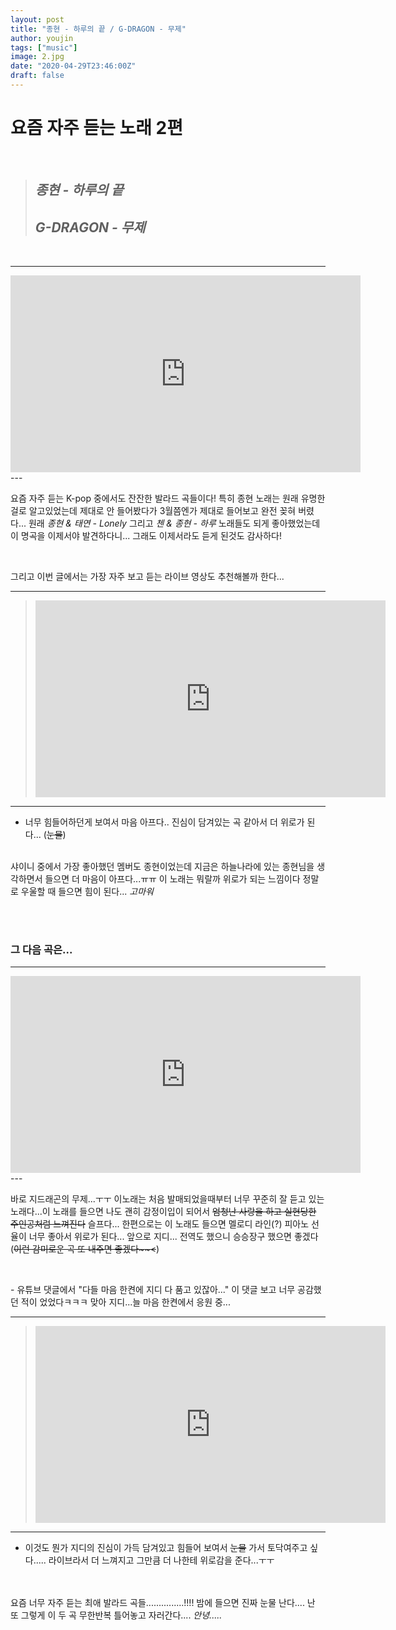 ```yaml
---
layout: post
title: "종현 - 하루의 끝 / G-DRAGON - 무제"
author: youjin
tags: ["music"]
image: 2.jpg
date: "2020-04-29T23:46:00Z"
draft: false
---
```


#   요즘 자주 듣는 노래 2편

<br>

> ## *종현 - 하루의 끝*
> ## *G-DRAGON - 무제*

<br>

---
<iframe width="560" height="315" src="https://www.youtube.com/embed/wGP-gfCWXYI" frameborder="0" allow="accelerometer; autoplay; encrypted-media; gyroscope; picture-in-picture" allowfullscreen></iframe>
---
<br>

요즘 자주 듣는 K-pop 중에서도 잔잔한 발라드 곡들이다! 특히 종현 노래는 원래 유명한걸로 알고있었는데 제대로 안 들어봤다가 3월쯤엔가 제대로 들어보고 완전 꽂혀 버렸다...
원래 *종현 & 태연 - Lonely* 그리고 *첸 & 종현 - 하루* 노래들도 되게 좋아했었는데 이 명곡을 이제서야 발견하다니... 그래도 이제서라도 듣게 된것도 감사하다!

<br>


그리고 이번 글에서는 가장 자주 보고 듣는 라이브 영상도 추천해볼까 한다...

---
> <iframe width="560" height="315" src="https://www.youtube.com/embed/bDsGrT_qjRk" frameborder="0" allow="accelerometer; autoplay; encrypted-media; gyroscope; picture-in-picture" allowfullscreen></iframe>
---

  - 너무 힘들어하던게 보여서 마음 아프다.. 진심이 담겨있는 곡 같아서 더 위로가 된다... (~~눈물~~)
<br><br>

샤이니 중에서 가장 좋아했던 멤버도 종현이었는데 지금은 하늘나라에 있는 종현님을 생각하면서 들으면 더 마음이 아프다...ㅠㅠ 이 노래는 뭐랄까 위로가 되는 느낌이다 정말로 우울할 때 들으면 힘이 된다... *고마워*

<br><br>

### 그 다음 곡은...

---
<iframe width="560" height="315" src="https://www.youtube.com/embed/9kaCAbIXuyg" frameborder="0" allow="accelerometer; autoplay; encrypted-media; gyroscope; picture-in-picture" allowfullscreen></iframe>
---

<br>

바로 지드래곤의 무제...ㅜㅜ 이노래는 처음 발매되었을때부터 너무 꾸준히 잘 듣고 있는 노래다...이 노래를 들으면 나도 괜히 감정이입이 되어서 ~~엄청난 사랑을 하고 실현당한 주인공처럼 느껴진다~~ 슬프다...
한편으로는 이 노래도 들으면 멜로디 라인(?) 피아노 선율이 너무 좋아서 위로가 된다... 앞으로 지디... 전역도 했으니 승승장구 했으면 좋겠다 (<del>이런 감미로운 곡 또 내주면 좋겠다~~<</del>)

<br>
<p>
 - 유튜브 댓글에서 "다들 마음 한켠에 지디 다 품고 있잖아..." 이 댓글 보고 너무 공감했던 적이 었었다ㅋㅋㅋ 맞아 지디...늘 마음 한켠에서 응원 중... </p>

---
> <iframe width="560" height="315" src="https://www.youtube.com/embed/wDT84fa-Muc" frameborder="0" allow="accelerometer; autoplay; encrypted-media; gyroscope; picture-in-picture" allowfullscreen></iframe>
---

  - 이것도 뭔가 지디의 진심이 가득 담겨있고 힘들어 보여서 ~~눈물~~ 가서 토닥여주고 싶다..... 라이브라서 더 느껴지고 그만큼 더 나한테 위로감을 준다...ㅜㅜ


<br><br>
요즘 너무 자주 듣는 최애 발라드 곡들...............!!!! 밤에 들으면 진짜 눈물 난다.... 난 또 그렇게 이 두 곡 무한반복 틀어놓고 자러간다.... *안녕.....*
<br><br><br>
